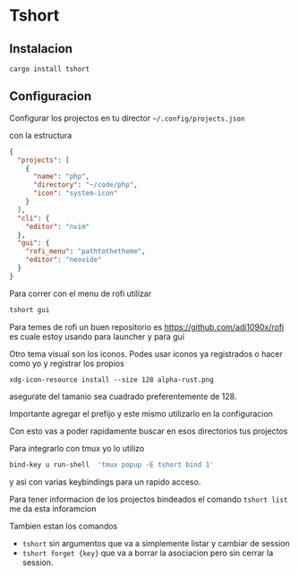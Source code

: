 # Tshort

## Instalacion

`cargo install tshort`


## Configuracion

Configurar los projectos en tu director `~/.config/projects.json`

con la estructura
```json
{
  "projects": [
    {
      "name": "php",
      "directory": "~/code/php",
      "icon": "system-icon"
    }
  ],
  "cli": {
    "editor": "nvim"
  },
  "gui": {
    "rofi_menu": "pathtothetheme",
    "editor": "neovide"
  }
}
```

Para correr con el menu de rofi utilizar
```sh
tshort gui
```

Para temes de rofi un buen repositorio es https://github.com/adi1090x/rofi es cuale estoy usando para launcher y para gui

Otro tema visual son los iconos. Podes usar iconos ya registrados o hacer como yo y registrar los propios
```
xdg-icon-resource install --size 128 alpha-rust.png
```
asegurate del tamanio sea cuadrado preferentemente de 128.

Importante agregar el prefijo y este mismo utilizarlo en la configuracion


Con esto vas a poder rapidamente buscar en esos directorios tus projectos

Para integrarlo con tmux yo lo utilizo

```sh
bind-key u run-shell  'tmux popup -E tshort bind 1'
```

y asi con varias keybindings para un rapido acceso.


Para tener informacion de los projectos bindeados el comando `tshort list` me da esta inforamcion

Tambien estan los comandos
- `tshort` sin argumentos que va a simplemente listar y cambiar de session
- `tshort forget {key}` que va a borrar la asociacion pero sin cerrar la session.
